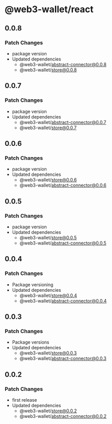 # @web3-wallet/react

## 0.0.8

### Patch Changes

- package version
- Updated dependencies
  - @web3-wallet/abstract-connector@0.0.8
  - @web3-wallet/store@0.0.8

## 0.0.7

### Patch Changes

- package version
- Updated dependencies
  - @web3-wallet/abstract-connector@0.0.7
  - @web3-wallet/store@0.0.7

## 0.0.6

### Patch Changes

- package version
- Updated dependencies
  - @web3-wallet/store@0.0.6
  - @web3-wallet/abstract-connector@0.0.6

## 0.0.5

### Patch Changes

- package version
- Updated dependencies
  - @web3-wallet/store@0.0.5
  - @web3-wallet/abstract-connector@0.0.5

## 0.0.4

### Patch Changes

- Package versioning
- Updated dependencies
  - @web3-wallet/store@0.0.4
  - @web3-wallet/abstract-connector@0.0.4

## 0.0.3

### Patch Changes

- Package versions
- Updated dependencies
  - @web3-wallet/store@0.0.3
  - @web3-wallet/abstract-connector@0.0.3

## 0.0.2

### Patch Changes

- first release
- Updated dependencies
  - @web3-wallet/store@0.0.2
  - @web3-wallet/abstract-connector@0.0.2
